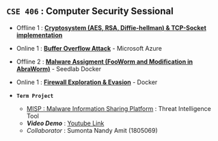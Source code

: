 ## **`CSE 406` : Computer Security Sessional**

- Offline 1 : [**Cryptosystem (AES, RSA, Diffie-hellman) & TCP-Socket implementation**](https://github.com/ayeshathoi/Security-406/tree/main/offline%201)
- Online  1 : [**Buffer Overflow Attack**](https://github.com/ayeshathoi/Security-406/tree/main/BufferOverflow%20online%201%20material) - Microsoft Azure
- Offline 2 : [**Malware Assigment (FooWorm and Modification in AbraWorm)**](https://github.com/ayeshathoi/Security-406/tree/main/offline%202%20Malware%20Offline) - Seedlab Docker
- Online  1 : [**Firewall Exploration & Evasion**](https://github.com/ayeshathoi/Security-406/tree/main/firewall%20Online) - Docker

- **`Term Project`**   
  - [MISP : Malware Information Sharing Platform](https://github.com/ayeshathoi/Security-406/tree/main/MISP%20%3A%20Security%20Project) : Threat Intelligence Tool
  - ***Video Demo*** : [Youtube Link](https://youtu.be/rYk8i8jIKjM)
  - *Collaborator* : Sumonta Nandy Amit (1805069)
